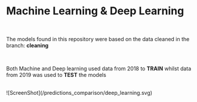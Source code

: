 <h1>Machine Learning & Deep Learning </h1>
<br>
<p> The models found in this repository were based on the data cleaned in the branch: <b>cleaning</b></p>
<br>
<p>Both Machine and Deep learning used data from 2018 to <b>TRAIN</b> whilst data from 2019 was used to <b>TEST</b> the models</p>
<br>
![ScreenShot](/predictions_comparison/deep_learning.svg)

